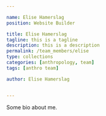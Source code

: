```yaml
---

name: Elise Hamerslag
position: Website Builder

title: Elise Hamerslag
tagline: this is a tagline
description: this is a description
permalink: /team_members/elise
type: collections
categories: [anthropology, team]
tags: [anthro team]

author: Elise Hamerslag


---
```


Some bio about me.

